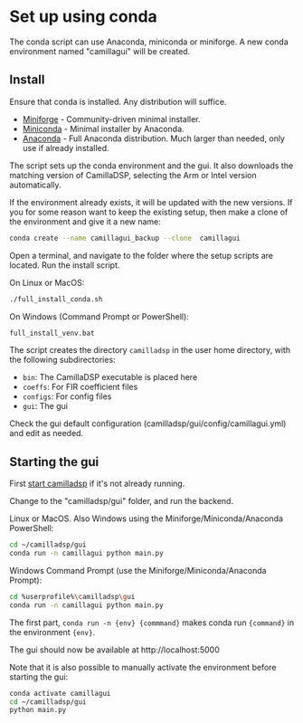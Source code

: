# Set up using conda

The conda script can use Anaconda, miniconda or miniforge. A new conda environment named "camillagui" will be created.

## Install
Ensure that conda is installed. Any distribution will suffice.
- [Miniforge](https://github.com/conda-forge/miniforge) - Community-driven minimal installer.
- [Miniconda](https://docs.conda.io/projects/miniconda/en/latest/) - Minimal installer by Anaconda.
- [Anaconda](https://www.anaconda.com/download) - Full Anaconda distribution. Much larger than needed, only use if already installed.

The script sets up the conda environment and the gui. It also downloads the matching version of CamillaDSP, selecting the Arm or Intel version automatically.

If the environment already exists, it will be updated with the new versions. If you for some reason want to keep the existing setup, then make a clone of the environment and give it a new name:
```sh
conda create --name camillagui_backup --clone  camillagui
```

Open a terminal, and navigate to the folder where the setup scripts are located. Run the install script.

On Linux or MacOS:
```sh
./full_install_conda.sh
```

On Windows (Command Prompt or PowerShell):
```sh
full_install_venv.bat
```

The script creates the directory `camilladsp` in the user home directory,
with the following subdirectories:
- `bin`: The CamillaDSP executable is placed here
- `coeffs`: For FIR coefficient files
- `configs`: For config files
- `gui`: The gui

Check the gui default configuration (camilladsp/gui/config/camillagui.yml)
and edit as needed.


## Starting the gui

First [start camilladsp](#start-camilladsp) if it's not already running.

Change to the "camilladsp/gui" folder, and run the backend. 

Linux or MacOS. Also Windows using the Miniforge/Miniconda/Anaconda PowerShell:
```sh
cd ~/camilladsp/gui
conda run -n camillagui python main.py
```

Windows Command Prompt (use the Miniforge/Miniconda/Anaconda Prompt):
```sh
cd %userprofile%\camilladsp\gui
conda run -n camillagui python main.py
```

The first part, `conda run -n {env} {commmand}` makes conda run `{command}` in the environment `{env}`.

The gui should now be available at http://localhost:5000

Note that it is also possible to manually activate the environment before starting the gui:
```sh
conda activate camillagui
cd ~/camilladsp/gui
python main.py
```